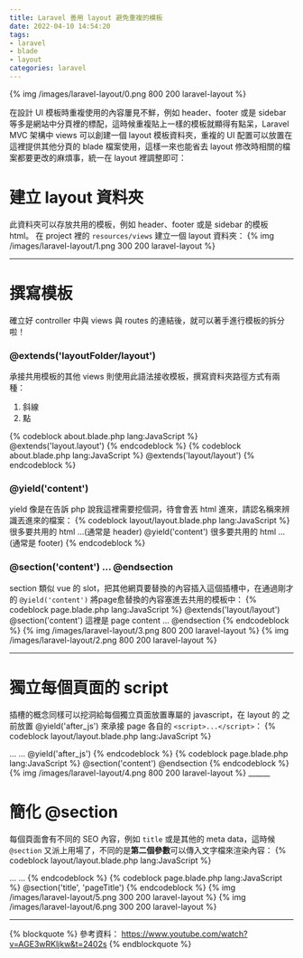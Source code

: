 ```yaml
---
title: Laravel 善用 layout 避免重複的模板
date: 2022-04-10 14:54:20
tags:
- laravel
- blade
- layout
categories: laravel
---
```

{% img /images/laravel-layout/0.png 800 200 laravel-layout %}

在設計 UI 模板時重複使用的內容屢見不鮮，例如 header、footer 或是 sidebar 等多是網站中分頁裡的標配，這時候重複貼上一樣的模板就顯得有點呆，Laravel MVC 架構中 views 可以創建一個 layout 模板資料夾，重複的 UI 配置可以放置在這裡提供其他分頁的 blade 檔案使用，這樣一來也能省去 layout 修改時相關的檔案都要更改的麻煩事，統一在 layout 裡調整即可：

# 建立 layout 資料夾
此資料夾可以存放共用的模板，例如 header、footer 或是 sidebar 的模板 html。
在 project 裡的 `resources/views` 建立一個 layout 資料夾：
{% img /images/laravel-layout/1.png 300 200 laravel-layout %}
______

# 撰寫模板
確立好 controller 中與 views 與 routes 的連結後，就可以著手進行模板的拆分啦！

### @extends('layoutFolder/layout')
承接共用模板的其他 views 則使用此語法接收模板，撰寫資料夾路徑方式有兩種：
1. 斜線
2. 點

{% codeblock about.blade.php lang:JavaScript %}
@extends('layout.layout')
{% endcodeblock %}
{% codeblock about.blade.php lang:JavaScript %}
@extends('layout/layout')
{% endcodeblock %}

### @yield('content')
yield 像是在告訴 php 說我這裡需要挖個洞，待會會丟 html 進來，請認名稱來辨識丟進來的檔案：
{% codeblock layout/layout.blade.php lang:JavaScript %}
  很多要共用的 html
  ...(通常是 header)
  @yield('content')
  很多要共用的 html
  ...(通常是 footer)
{% endcodeblock %}

### @section('content') ... @endsection
section 類似 vue 的 slot，把其他網頁要替換的內容插入這個插槽中，在通過剛才的 `@yield('content')` 將page愈替換的內容塞進去共用的模板中：
{% codeblock page.blade.php lang:JavaScript %}
  @extends('layout/layout')
  @section('content')
    這裡是 page content
    ...
  @endsection
{% endcodeblock %}
{% img /images/laravel-layout/3.png 800 200 laravel-layout %}
{% img /images/laravel-layout/2.png 800 200 laravel-layout %}
______

# 獨立每個頁面的 script
插槽的概念同樣可以挖洞給每個獨立頁面放置專屬的 javascript，在 layout 的 </body> 之前放置 @yield('after_js') 來承接 page 各自的 `<script>...</script>`：
{% codeblock layout/layout.blade.php lang:JavaScript %}
  <html>
    ...
    <body>
    ...
    @yield('after_js')
    </body>
  </html>
{% endcodeblock %}
{% codeblock page.blade.php lang:JavaScript %}
  @section('content')
    <script>
      alert("Hey!It's about page.");
    </script>
  @endsection
{% endcodeblock %}
{% img /images/laravel-layout/4.png 800 200 laravel-layout %}
______

# 簡化 @section
每個頁面會有不同的 SEO 內容，例如 `title` 或是其他的 meta data，這時候 `@section` 又派上用場了，不同的是**第二個參數**可以傳入文字檔來渲染內容：
{% codeblock layout/layout.blade.php lang:JavaScript %}
  <html>
    <head>
      <title>@yield('title')</title>
      ...
    </head>
    ...
  </html>
{% endcodeblock %}
{% codeblock page.blade.php lang:JavaScript %}
  @section('title', 'pageTitle')
{% endcodeblock %}
{% img /images/laravel-layout/5.png 300 200 laravel-layout %}
{% img /images/laravel-layout/6.png 300 200 laravel-layout %}

______
{% blockquote %}
參考資料：
https://www.youtube.com/watch?v=AGE3wRKljkw&t=2402s
{% endblockquote %}